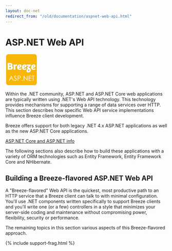 ```yaml
---
layout: doc-net
redirect_from: "/old/documentation/aspnet-web-api.html"
---
```

# ASP.NET Web API 

<a class="logo-inline" href="/doc-net" title="ASP.NET">
  <img src="/images/logos/Breeze-aspnet.png" alt="ASP.NET" width="100">
</a>

Within the .NET community, ASP.NET and ASP.NET Core web applications are typically written using .NET's Web API technology. This technology provides mechanisms for supporting a range of data services over HTTP. This section describes how specific Web API service implementations influence Breeze client development.

Breeze offers support for both legacy .NET 4.x ASP.NET applications as well as the new ASP.NET Core applications.

[ASP.NET Core and ASP.NET info](https://docs.microsoft.com/en-us/aspnet/?view=aspnetcore-3.1#pivot=core)

The following sections also describe how to build these applications with a variety of ORM technologies such as Entity Framework, Entity Framework Core and NHibernate.

<div style="clear:both"/>

## Building a Breeze-flavored ASP.NET Web API

A "Breeze-flavored" Web API is the quickest, most productive path to an HTTP service that a Breeze client can talk to with minimal configuration. You'll use .NET components written specifically to support Breeze clients and you'll write one (or a few) controllers in a style that minimizes your server-side coding and maintenance without compromising power, flexibility, security or performance.

The remaining topics in this section various aspects of this Breeze-flavored approach.


{% include support-frag.html %}
